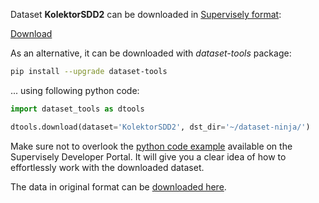 Dataset **KolektorSDD2** can be downloaded in [Supervisely format](https://developer.supervisely.com/api-references/supervisely-annotation-json-format):

 [Download](https://assets.supervisely.com/remote/eyJsaW5rIjogImZzOi8vYXNzZXRzLzE3MTBfS29sZWt0b3JTREQyL2tvbGVrdG9yc2RkMi1EYXRhc2V0TmluamEudGFyIiwgInNpZyI6ICJETjRqcFoyVFh2U1BXRStFL1JUMERsVXFLdFdtN0RXbnVaaXNKTEJPdEdrPSJ9)

As an alternative, it can be downloaded with *dataset-tools* package:
``` bash
pip install --upgrade dataset-tools
```

... using following python code:
``` python
import dataset_tools as dtools

dtools.download(dataset='KolektorSDD2', dst_dir='~/dataset-ninja/')
```
Make sure not to overlook the [python code example](https://developer.supervisely.com/getting-started/python-sdk-tutorials/iterate-over-a-local-project) available on the Supervisely Developer Portal. It will give you a clear idea of how to effortlessly work with the downloaded dataset.

The data in original format can be [downloaded here](https://go.vicos.si/kolektorsdd2).